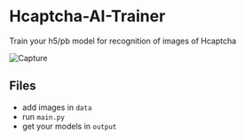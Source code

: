 # Hcaptcha-AI-Trainer
Train your h5/pb model for recognition of images of Hcaptcha

![Capture](https://user-images.githubusercontent.com/75091300/178070673-a574bd7c-b8b7-48c6-92e9-4e156a98aebf.JPG)

## Files
* add images in `data`
* run `main.py`
* get your models in `output`
